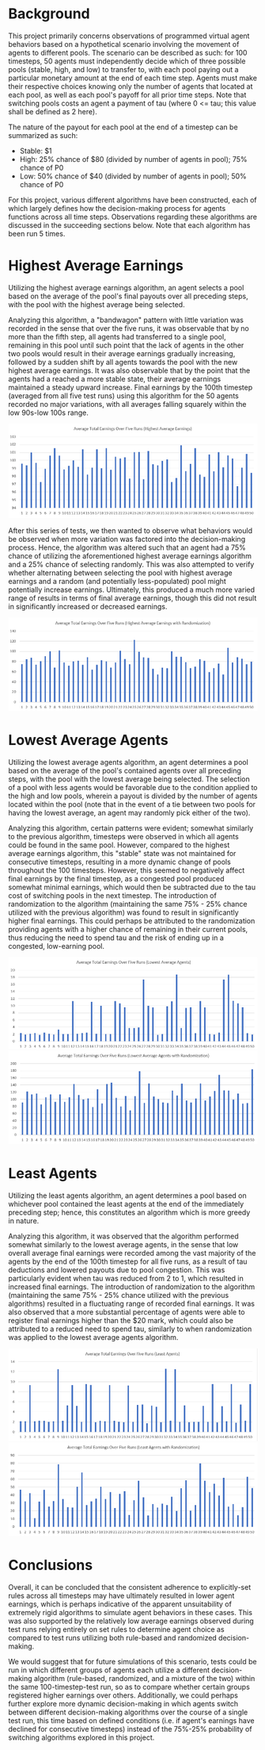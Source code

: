 # Background
This project primarily concerns observations of programmed virtual agent behaviors based on a hypothetical scenario involving the movement of agents to different pools. The scenario can be described as such: for 100 timesteps, 50 agents must independently decide which of three possible pools (stable, high, and low) to transfer to, with each pool paying out a particular monetary amount at the end of each time step. Agents must make their respective choices knowing only the number of agents that located at each pool, as well as each pool's payoff for all prior time steps. Note that switching pools costs an agent a payment of tau (where 0 <= tau; this value shall be defined as 2 here).

The nature of the payout for each pool at the end of a timestep can be summarized as such:
* Stable: $1
* High: 25% chance of $80 (divided by number of agents in pool); 75% chance of P0
* Low: 50% chance of $40 (divided by number of agents in pool); 50% chance of P0

For this project, various different algorithms have been constructed, each of which largely defines how the decision-making process for agents functions across all time steps. Observations regarding these algorithms are discussed in the succeeding sections below. Note that each algorithm has been run 5 times.

# Highest Average Earnings

Utilizing the highest average earnings algorithm, an agent selects a pool based on the average of the pool's final payouts over all preceding steps, with the pool with the highest average being selected.

Analyzing this algorithm, a "bandwagon" pattern with little variation was recorded in the sense that over the five runs, it was observable that by no more than the fifth step, all agents had transferred to a single pool, remaining in this pool until such point that the lack of agents in the other two pools would result in their average earnings gradually increasing, followed by a sudden shift by all agents towards the pool with the new highest average earnings. It was also observable that by the point that the agents had a reached a more stable state, their average earnings maintained a steady upward increase. Final earnings by the 100th timestep (averaged from all five test runs) using this algorithm for the 50 agents recorded no major variations, with all averages falling squarely within the low 90s-low 100s range.

![Image](https://raw.githubusercontent.com/miguelllamas/CxSy-Challenge-Llamas-McCarthy-2/master/A1.PNG)

After this series of tests, we then wanted to observe what behaviors would be observed when more variation was factored into the decision-making process. Hence, the algorithm was altered such that an agent had a 75% chance of utilizing the aforementioned highest average earnings algorithm and a 25% chance of selecting randomly. This was also attempted to verify whether alternating between selecting the pool with highest average earnings and a random (and potentially less-populated) pool might potentially increase earnings. Ultimately, this produced a much more varied range of results in terms of final average earnings, though this did not result in significantly increased or decreased earnings.

![Image](https://raw.githubusercontent.com/miguelllamas/CxSy-Challenge-Llamas-McCarthy-2/master/A2.PNG)

# Lowest Average Agents

Utilizing the lowest average agents algorithm, an agent determines a pool based on the average of the pool's contained agents over all preceding steps, with the pool with the lowest average being selected. The selection of a pool with less agents would be favorable due to the condition applied to the high and low pools, wherein a payout is divided by the number of agents located within the pool (note that in the event of a tie between two pools for having the lowest average, an agent may randomly pick either of the two).

Analyzing this algorithm, certain patterns were evident; somewhat similarly to the previous algorithm, timesteps were observed in which all agents could be found in the same pool. However, compared to the highest average earnings algorithm, this "stable" state was not maintained for consecutive timesteps, resulting in a more dynamic change of pools throughout the 100 timesteps. However, this seemed to negatively affect final earnings by the final timestep, as a congested pool produced somewhat minimal earnings, which would then be subtracted due to the tau cost of switching pools in the next timestep. The introduction of randomization to the algorithm (maintaining the same 75% - 25% chance utilized with the previous algorithm) was found to result in significantly higher final earnings. This could perhaps be attributed to the randomization providing agents with a higher chance of remaining in their current pools, thus reducing the need to spend tau and the risk of ending up in a congested, low-earning pool.

![Image](https://raw.githubusercontent.com/miguelllamas/CxSy-Challenge-Llamas-McCarthy-2/master/B1.PNG)
![Image](https://raw.githubusercontent.com/miguelllamas/CxSy-Challenge-Llamas-McCarthy-2/master/B2.PNG)

# Least Agents

Utilizing the least agents algorithm, an agent determines a pool based on whichever pool contained the least agents at the end of the immediately preceding step; hence, this constitutes an algorithm which is more greedy in nature.

Analyzing this algorithm, it was observed that the algorithm performed somewhat similarly to the lowest average agents, in the sense that low overall average final earnings were recorded among the vast majority of the agents by the end of the 100th timestep for all five runs, as a result of tau deductions and lowered payouts due to pool congestion. This was particularly evident when tau was reduced from 2 to 1, which resulted in increased final earnings. The introduction of randomization to the algorithm (maintaining the same 75% - 25% chance utilized with the previous algorithms) resulted in a fluctuating range of recorded final earnings. It was also observed that a more substantial percentage of agents were able to register final earnings  higher than the $20 mark, which could also be attributed to a reduced need to spend tau, similarly to when randomization was applied to the lowest average agents algorithm.

![Image](https://raw.githubusercontent.com/miguelllamas/CxSy-Challenge-Llamas-McCarthy-2/master/C1.PNG)
![Image](https://raw.githubusercontent.com/miguelllamas/CxSy-Challenge-Llamas-McCarthy-2/master/C2.PNG)

# Conclusions

Overall, it can be concluded that the consistent adherence to explicitly-set rules across all timesteps may have ultimately resulted in lower agent earnings, which is perhaps indicative of the apparent unsuitability of extremely rigid algorithms to simulate agent behaviors in these cases. This was also supported by the relatively low average earnings observed during test runs relying entirely on set rules to determine agent choice as compared to test runs utilizing both rule-based and randomized decision-making.

We would suggest that for future simulations of this scenario, tests could be run in which different groups of agents each utilize a different decision-making algorithm (rule-based, randomized, and a mixture of the two) within the same 100-timestep-test run, so as to compare whether certain groups registered higher earnings over others. Additionally, we could perhaps further explore more dynamic decision-making in which agents switch between different decision-making algorithms over the course of a single test run, this time based on defined conditions (i.e. if agent's earnings have declined for consecutive timesteps) instead of the 75%-25% probability of switching algorithms explored in this project.
